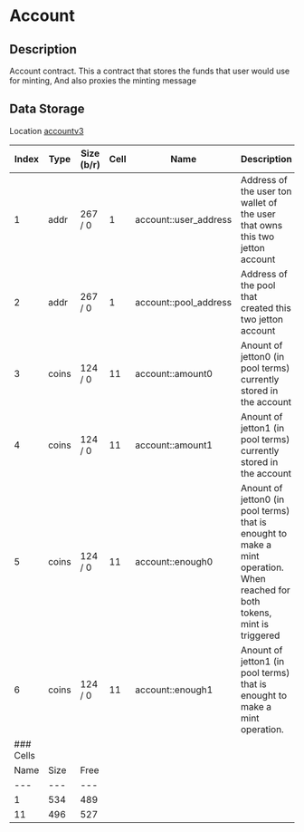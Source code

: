 # Account

## Description

Account contract. This a contract that stores the funds that user would use for minting, And also proxies the minting message

## Data Storage

Location [accountv3](accountv3/)

<table><thead><tr><th width="88">Index</th><th width="78">Type</th><th width="96">Size (b/r)</th><th width="62">Cell</th><th width="199">Name</th><th>Description</th></tr></thead><tbody><tr><td>1</td><td>addr</td><td>267 / 0</td><td>1</td><td>account::user_address</td><td>Address of the user ton wallet of the user that owns this two jetton account</td></tr><tr><td>2</td><td>addr</td><td>267 / 0</td><td>1</td><td>account::pool_address</td><td>Address of the pool that created this two jetton account</td></tr><tr><td>3</td><td>coins</td><td>124 / 0</td><td>11</td><td>account::amount0</td><td>Anount of jetton0 (in pool terms) currently stored in the account</td></tr><tr><td>4</td><td>coins</td><td>124 / 0</td><td>11</td><td>account::amount1</td><td>Anount of jetton1 (in pool terms) currently stored in the account</td></tr><tr><td>5</td><td>coins</td><td>124 / 0</td><td>11</td><td>account::enough0</td><td>Anount of jetton0 (in pool terms) that is enought to make a mint operation. When reached for both tokens, mint is triggered</td></tr><tr><td>6</td><td>coins</td><td>124 / 0</td><td>11</td><td>account::enough1</td><td>Anount of jetton1 (in pool terms) that is enought to make a mint operation.</td></tr><tr><td>### Cells</td><td></td><td></td><td></td><td></td><td></td></tr><tr><td>Name</td><td>Size</td><td>Free</td><td></td><td></td><td></td></tr><tr><td>---</td><td>---</td><td>---</td><td></td><td></td><td></td></tr><tr><td>1</td><td>534</td><td>489</td><td></td><td></td><td></td></tr><tr><td>11</td><td>496</td><td>527</td><td></td><td></td><td></td></tr></tbody></table>
